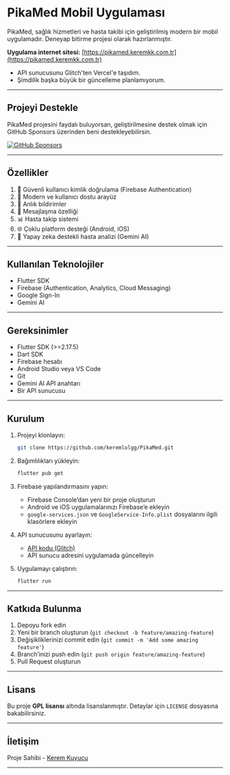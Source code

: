 # PikaMed Mobil Uygulaması

PikaMed, sağlık hizmetleri ve hasta takibi için geliştirilmiş modern bir mobil uygulamadır.
Deneyap bitirme projesi olarak hazırlanmıştır.

**Uygulama internet sitesi:** [https://pikamed.keremkk.com.tr](https://pikamed.keremkk.com.tr)

* API sunucusunu Glitch'ten Vercel'e taşıdım.
* Şimdilik başka büyük bir güncelleme planlamıyorum.

---

## Projeyi Destekle

PikaMed projesini faydalı buluyorsan, geliştirilmesine destek olmak için GitHub Sponsors üzerinden beni destekleyebilirsin.

[![GitHub Sponsors](https://img.shields.io/badge/Destekle-GitHub-green?logo=github)](https://github.com/sponsors/KeremKuyucu)

---

## Özellikler

1. 🔐 Güvenli kullanıcı kimlik doğrulama (Firebase Authentication)
2. 📱 Modern ve kullanıcı dostu arayüz
3. 🔔 Anlık bildirimler
4. 💬 Mesajlaşma özelliği
5. 📊 Hasta takip sistemi
6. 🌐 Çoklu platform desteği (Android, iOS)
7. 🤖 Yapay zeka destekli hasta analizi (Gemini AI)

---

## Kullanılan Teknolojiler

* Flutter SDK
* Firebase (Authentication, Analytics, Cloud Messaging)
* Google Sign-In
* Gemini AI

---

## Gereksinimler

* Flutter SDK (>=2.17.5)
* Dart SDK
* Firebase hesabı
* Android Studio veya VS Code
* Git
* Gemini AI API anahtarı
* Bir API sunucusu

---

## Kurulum

1. Projeyi klonlayın:

   ```bash
   git clone https://github.com/keremlolgg/PikaMed.git
   ```

2. Bağımlılıkları yükleyin:

   ```bash
   flutter pub get
   ```

3. Firebase yapılandırmasını yapın:

    * Firebase Console’dan yeni bir proje oluşturun
    * Android ve iOS uygulamalarınızı Firebase’e ekleyin
    * `google-services.json` ve `GoogleService-Info.plist` dosyalarını ilgili klasörlere ekleyin

4. API sunucusunu ayarlayın:

    * [API kodu (Glitch)](https://glitch.com/edit/#!/keremkk?path=routes/pikamed.js)
    * API sunucu adresini uygulamada güncelleyin

5. Uygulamayı çalıştırın:

   ```bash
   flutter run
   ```

---

## Katkıda Bulunma

1. Depoyu fork edin
2. Yeni bir branch oluşturun (`git checkout -b feature/amazing-feature`)
3. Değişikliklerinizi commit edin (`git commit -m 'Add some amazing feature'`)
4. Branch’inizi push edin (`git push origin feature/amazing-feature`)
5. Pull Request oluşturun

---

## Lisans

Bu proje **GPL lisansı** altında lisanslanmıştır. Detaylar için `LICENSE` dosyasına bakabilirsiniz.

---

## İletişim

Proje Sahibi - [Kerem Kuyucu](https://keremkk.com.tr)

---